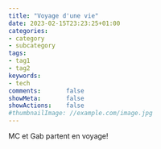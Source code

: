 ```yaml
---
title: "Voyage d'une vie"
date: 2023-02-15T23:23:25+01:00
categories:
- category
- subcategory
tags:
- tag1
- tag2
keywords:
- tech
comments:       false
showMeta:       false
showActions:    false
#thumbnailImage: //example.com/image.jpg
---
```


MC et Gab partent en voyage!